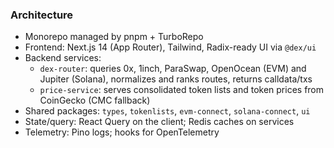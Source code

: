 ### Architecture

- Monorepo managed by pnpm + TurboRepo
- Frontend: Next.js 14 (App Router), Tailwind, Radix-ready UI via `@dex/ui`
- Backend services:
  - `dex-router`: queries 0x, 1inch, ParaSwap, OpenOcean (EVM) and Jupiter (Solana), normalizes and ranks routes, returns calldata/txs
  - `price-service`: serves consolidated token lists and token prices from CoinGecko (CMC fallback)
- Shared packages: `types`, `tokenlists`, `evm-connect`, `solana-connect`, `ui`
- State/query: React Query on the client; Redis caches on services
- Telemetry: Pino logs; hooks for OpenTelemetry